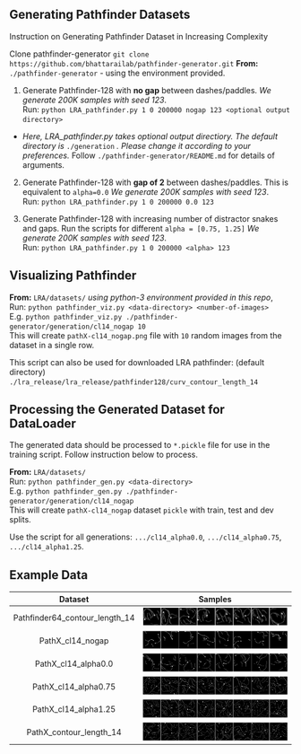## Generating Pathfinder Datasets
Instruction on Generating Pathfinder Dataset in Increasing Complexity   

Clone pathfinder-generator  `git clone https://github.com/bhattarailab/pathfinder-generator.git` 
**From:** `./pathfinder-generator` - using the environment provided. 

1. Generate Pathfinder-128 with **no gap** between dashes/paddles. *We generate 200K samples with seed 123*.     
Run: `python LRA_pathfinder.py 1 0 200000 nogap 123 <optional output directory>`   
* *Here, LRA_pathfinder.py takes optional output directiory. The default directory is* `./generation` *. Please change it according to your preferences.* Follow `./pathfinder-generator/README.md` for details of arguments.

2. Generate Pathfinder-128 with **gap of 2** between dashes/paddles. This is equivalent to `alpha=0.0` *We generate 200K samples with seed 123*.   
Run: `python LRA_pathfinder.py 1 0 200000 0.0 123`

3. Generate Pathfinder-128 with increasing number of distractor snakes and gaps. Run the scripts for different `alpha = [0.75, 1.25]` *We generate 200K samples with seed 123*.   
Run: `python LRA_pathfinder.py 1 0 200000 <alpha> 123`

## Visualizing Pathfinder

**From:** `LRA/datasets/` *using python-3 environment provided in this repo*,  
Run: `python pathfinder_viz.py <data-directory> <number-of-images>`   
E.g.  `python pathfinder_viz.py ./pathfinder-generator/generation/cl14_nogap 10`   
This will create `pathX-cl14_nogap.png` file with `10` random images from the dataset in a single row.

This script can also be used for downloaded LRA pathfinder: (default directory) `./lra_release/lra_release/pathfinder128/curv_contour_length_14`


## Processing the Generated Dataset for DataLoader
The generated data should be processed to `*.pickle` file for use in the training script. Follow instruction below to process.

**From:** `LRA/datasets/`   
Run: `python pathfinder_gen.py <data-directory>`   
E.g.  `python pathfinder_gen.py ./pathfinder-generator/generation/cl14_nogap`   
This will create `pathX-cl14_nogap` dataset `pickle` with train, test and dev splits.

Use the script for all generations: `.../cl14_alpha0.0`, `.../cl14_alpha0.75`, `.../cl14_alpha1.25`.


## Example Data

| Dataset             |  Samples |
:-------------------------:|:-------------------------:
Pathfinder64_contour_length_14  |  ![](./samples/path64-curv_contour_length_14.png)
PathX_cl14_nogap  |  ![](./samples/pathX-cl14_nogap.png)
PathX_cl14_alpha0.0  |  ![](./samples/pathX-cl14_alpha0.0.png)
PathX_cl14_alpha0.75  |  ![](./samples/pathX-cl14_alpha0.75.png)
PathX_cl14_alpha1.25  |  ![](./samples/pathX-cl14_alpha1.25.png)
PathX_contour_length_14  |  ![](./samples/pathX-curv_contour_length_14.png)

